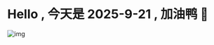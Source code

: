 
# Hello , 今天是 2025-9-21 , 加油鸭 🤭

![img](https://v1.jinrishici.com/all.svg?font-size=18&spacing=4)

